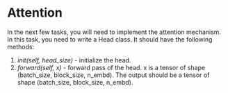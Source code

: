 # Attention

In the next few tasks, you will need to implement the attention mechanism. In this task, you need to write a Head class. It should have the following methods:
1) *init(self, head_size)* - initialize the head.
2) *forward(self, x)* - forward pass of the head. x is a tensor of shape (batch_size, block_size, n_embd). The output should be a tensor of shape (batch_size, block_size, n_embd). 

